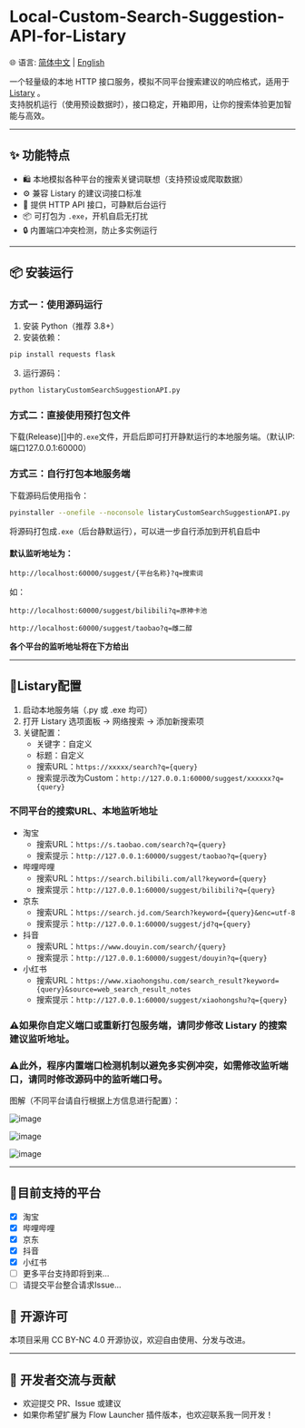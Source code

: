 # Local-Custom-Search-Suggestion-API-for-Listary

🌐 语言: [简体中文](README.md) | [English](README.en-US.md)

一个轻量级的本地 HTTP 接口服务，模拟不同平台搜索建议的响应格式，适用于 [Listary](https://www.listary.com/) 。  
支持脱机运行（使用预设数据时），接口稳定，开箱即用，让你的搜索体验更加智能与高效。

---

## ✨ 功能特点

- 🛍️ 本地模拟各种平台的搜索关键词联想（支持预设或爬取数据）
- ⚙️ 兼容 Listary 的建议词接口标准
- 📡 提供 HTTP API 接口，可静默后台运行
- 📦 可打包为 `.exe`，开机自启无打扰
- 🔒 内置端口冲突检测，防止多实例运行

---

## 📦 安装运行

### 方式一：使用源码运行

1. 安装 Python（推荐 3.8+）  
2. 安装依赖：
```bash
pip install requests flask
```
3. 运行源码：
```bash
python listaryCustomSearchSuggestionAPI.py
```
### 方式二：直接使用预打包文件

下载(Release)[]中的`.exe`文件，开启后即可打开静默运行的本地服务端。（默认IP:端口127.0.0.1:60000）

### 方式三：自行打包本地服务端

下载源码后使用指令：
```bash
pyinstaller --onefile --noconsole listaryCustomSearchSuggestionAPI.py
```
将源码打包成`.exe`（后台静默运行），可以进一步自行添加到开机自启中

#### 默认监听地址为：
```bash
http://localhost:60000/suggest/{平台名称}?q=搜索词
```

如：
```bilibili
http://localhost:60000/suggest/bilibili?q=原神卡池
```

```taobao
http://localhost:60000/suggest/taobao?q=雌二醇
```

**各个平台的监听地址将在下方给出**

---

## 🔗Listary配置

1. 启动本地服务端（.py 或 .exe 均可）
2. 打开 Listary 选项面板 → 网络搜索 → 添加新搜索项
3. 关键配置：
   - 关键字：自定义
   - 标题：自定义
   - 搜索URL：```https://xxxxx/search?q={query}```
   - 搜索提示改为Custom：```http://127.0.0.1:60000/suggest/xxxxxx?q={query}```



### 不同平台的搜索URL、本地监听地址
- 淘宝
  - 搜索URL：`https://s.taobao.com/search?q={query}`
  - 搜索提示：`http://127.0.0.1:60000/suggest/taobao?q={query}`
- 哔哩哔哩
  - 搜索URL：`https://search.bilibili.com/all?keyword={query}`
  - 搜索提示：`http://127.0.0.1:60000/suggest/bilibili?q={query}`
- 京东
  - 搜索URL：`https://search.jd.com/Search?keyword={query}&enc=utf-8`
  - 搜索提示：`http://127.0.0.1:60000/suggest/jd?q={query}`
- 抖音
  - 搜索URL：`https://www.douyin.com/search/{query}`
  - 搜索提示：`http://127.0.0.1:60000/suggest/douyin?q={query}`
- 小红书
  - 搜索URL：`https://www.xiaohongshu.com/search_result?keyword={query}&source=web_search_result_notes`
  - 搜索提示：`http://127.0.0.1:60000/suggest/xiaohongshu?q={query}`

### ⚠️如果你自定义端口或重新打包服务端，请同步修改 Listary 的搜索建议监听地址。

### ⚠️此外，程序内置端口检测机制以避免多实例冲突，如需修改监听端口，请同时修改源码中的监听端口号。

图解（不同平台请自行根据上方信息进行配置）：

![image](https://github.com/user-attachments/assets/735ea0d4-98c7-4c0f-832d-ef395618ed9a)

![image](https://github.com/user-attachments/assets/c1ff7e30-491a-406c-ad8e-86efd77c9823)

![image](https://github.com/user-attachments/assets/794acb5c-35c6-4967-8d9a-70d11bbf421f)

---

## 🧩目前支持的平台
- [x] 淘宝
- [x] 哔哩哔哩
- [x] 京东
- [x] 抖音
- [x] 小红书
- [ ] 更多平台支持即将到来...
- [ ] 请提交平台整合请求Issue... 

## 📜 开源许可

本项目采用 CC BY-NC 4.0 开源协议，欢迎自由使用、分发与改进。

---

## 🙌 开发者交流与贡献

- 欢迎提交 PR、Issue 或建议
- 如果你希望扩展为 Flow Launcher 插件版本，也欢迎联系我一同开发！
